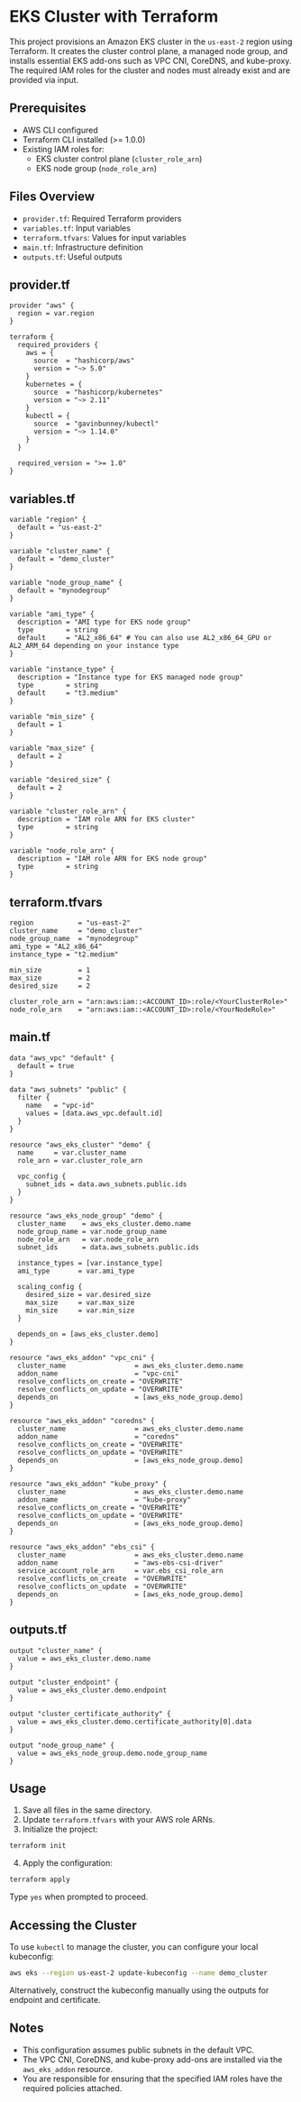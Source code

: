 
# EKS Cluster with Terraform

This project provisions an Amazon EKS cluster in the `us-east-2` region using Terraform. It creates the cluster control plane, a managed node group, and installs essential EKS add-ons such as VPC CNI, CoreDNS, and kube-proxy. The required IAM roles for the cluster and nodes must already exist and are provided via input.

## Prerequisites

- AWS CLI configured
- Terraform CLI installed (>= 1.0.0)
- Existing IAM roles for:
  - EKS cluster control plane (`cluster_role_arn`)
  - EKS node group (`node_role_arn`)

## Files Overview

- `provider.tf`: Required Terraform providers
- `variables.tf`: Input variables
- `terraform.tfvars`: Values for input variables
- `main.tf`: Infrastructure definition
- `outputs.tf`: Useful outputs


## provider.tf

```hcl
provider "aws" {
  region = var.region
}

terraform {
  required_providers {
    aws = {
      source  = "hashicorp/aws"
      version = "~> 5.0"
    }
    kubernetes = {
      source  = "hashicorp/kubernetes"
      version = "~> 2.11"
    }
    kubectl = {
      source  = "gavinbunney/kubectl"
      version = "~> 1.14.0"
    }
  }

  required_version = ">= 1.0"
}
```

## variables.tf

```hcl
variable "region" {
  default = "us-east-2"
}

variable "cluster_name" {
  default = "demo_cluster"
}

variable "node_group_name" {
  default = "mynodegroup"
}

variable "ami_type" {
  description = "AMI type for EKS node group"
  type        = string
  default     = "AL2_x86_64" # You can also use AL2_x86_64_GPU or AL2_ARM_64 depending on your instance type
}

variable "instance_type" {
  description = "Instance type for EKS managed node group"
  type        = string
  default     = "t3.medium"
}

variable "min_size" {
  default = 1
}

variable "max_size" {
  default = 2
}

variable "desired_size" {
  default = 2
}

variable "cluster_role_arn" {
  description = "IAM role ARN for EKS cluster"
  type        = string
}

variable "node_role_arn" {
  description = "IAM role ARN for EKS node group"
  type        = string
}
```


## terraform.tfvars

```hcl
region           = "us-east-2"
cluster_name     = "demo_cluster"
node_group_name  = "mynodegroup"
ami_type = "AL2_x86_64"
instance_type = "t2.medium"

min_size         = 1
max_size         = 2
desired_size     = 2

cluster_role_arn = "arn:aws:iam::<ACCOUNT_ID>:role/<YourClusterRole>"
node_role_arn    = "arn:aws:iam::<ACCOUNT_ID>:role/<YourNodeRole>"
```

## main.tf

```hcl
data "aws_vpc" "default" {
  default = true
}

data "aws_subnets" "public" {
  filter {
    name   = "vpc-id"
    values = [data.aws_vpc.default.id]
  }
}

resource "aws_eks_cluster" "demo" {
  name     = var.cluster_name
  role_arn = var.cluster_role_arn
  
  vpc_config {
    subnet_ids = data.aws_subnets.public.ids
  }
}

resource "aws_eks_node_group" "demo" {
  cluster_name    = aws_eks_cluster.demo.name
  node_group_name = var.node_group_name
  node_role_arn   = var.node_role_arn
  subnet_ids      = data.aws_subnets.public.ids

  instance_types = [var.instance_type]
  ami_type       = var.ami_type

  scaling_config {
    desired_size = var.desired_size
    max_size     = var.max_size
    min_size     = var.min_size
  }

  depends_on = [aws_eks_cluster.demo]
}

resource "aws_eks_addon" "vpc_cni" {
  cluster_name                 = aws_eks_cluster.demo.name
  addon_name                   = "vpc-cni"
  resolve_conflicts_on_create = "OVERWRITE"
  resolve_conflicts_on_update = "OVERWRITE"
  depends_on                   = [aws_eks_node_group.demo]
}

resource "aws_eks_addon" "coredns" {
  cluster_name                 = aws_eks_cluster.demo.name
  addon_name                   = "coredns"
  resolve_conflicts_on_create = "OVERWRITE"
  resolve_conflicts_on_update = "OVERWRITE"
  depends_on                   = [aws_eks_node_group.demo]
}

resource "aws_eks_addon" "kube_proxy" {
  cluster_name                 = aws_eks_cluster.demo.name
  addon_name                   = "kube-proxy"
  resolve_conflicts_on_create = "OVERWRITE"
  resolve_conflicts_on_update = "OVERWRITE"
  depends_on                   = [aws_eks_node_group.demo]
}

resource "aws_eks_addon" "ebs_csi" {
  cluster_name                 = aws_eks_cluster.demo.name
  addon_name                   = "aws-ebs-csi-driver"
  service_account_role_arn     = var.ebs_csi_role_arn
  resolve_conflicts_on_create  = "OVERWRITE"
  resolve_conflicts_on_update  = "OVERWRITE"
  depends_on                   = [aws_eks_node_group.demo]
}
```

## outputs.tf

```hcl
output "cluster_name" {
  value = aws_eks_cluster.demo.name
}

output "cluster_endpoint" {
  value = aws_eks_cluster.demo.endpoint
}

output "cluster_certificate_authority" {
  value = aws_eks_cluster.demo.certificate_authority[0].data
}

output "node_group_name" {
  value = aws_eks_node_group.demo.node_group_name
}
```
## Usage

1. Save all files in the same directory.
2. Update `terraform.tfvars` with your AWS role ARNs.
3. Initialize the project:

```bash
terraform init
```

4. Apply the configuration:

```bash
terraform apply
```

Type `yes` when prompted to proceed.

##

## Accessing the Cluster

To use `kubectl` to manage the cluster, you can configure your local kubeconfig:

```bash
aws eks --region us-east-2 update-kubeconfig --name demo_cluster
```

Alternatively, construct the kubeconfig manually using the outputs for endpoint and certificate.

##

## Notes

* This configuration assumes public subnets in the default VPC.
* The VPC CNI, CoreDNS, and kube-proxy add-ons are installed via the `aws_eks_addon` resource.
* You are responsible for ensuring that the specified IAM roles have the required policies attached.
